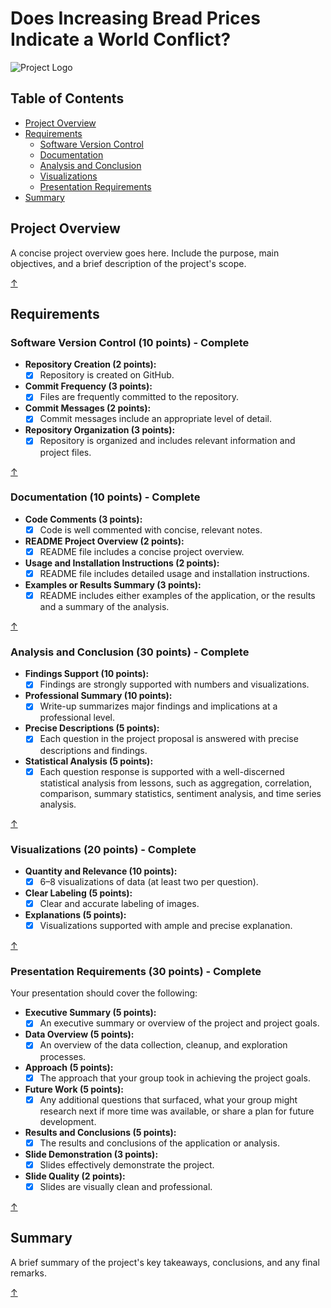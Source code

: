 # Does Increasing Bread Prices Indicate a World Conflict?

![Project Logo](https://www.thoughtco.com/thmb/ZI7aJd2MdrKaIQYpwAW2G4RSveQ=/1500x0/filters:no_upscale():max_bytes(150000):strip_icc()/battle-of-ia-drang-large-56a61b303df78cf7728b5def.jpg)

## Table of Contents
- [Project Overview](#project-overview)
- [Requirements](#requirements)
  - [Software Version Control](#software-version-control-10-points---complete)
  - [Documentation](#documentation-10-points---complete)
  - [Analysis and Conclusion](#analysis-and-conclusion-30-points---complete)
  - [Visualizations](#visualizations-20-points---complete)
  - [Presentation Requirements](#presentation-requirements-30-points---complete)
- [Summary](#summary)

## Project Overview
A concise project overview goes here. Include the purpose, main objectives, and a brief description of the project's scope.

[↑](#table-of-contents)

## Requirements

### Software Version Control (10 points) - **Complete**
- **Repository Creation (2 points):**
  - [x] Repository is created on GitHub.
- **Commit Frequency (3 points):**
  - [x] Files are frequently committed to the repository.
- **Commit Messages (2 points):**
  - [x] Commit messages include an appropriate level of detail.
- **Repository Organization (3 points):**
  - [x] Repository is organized and includes relevant information and project files.

[↑](#table-of-contents)

### Documentation (10 points) - **Complete**
- **Code Comments (3 points):**
  - [x] Code is well commented with concise, relevant notes.
- **README Project Overview (2 points):**
  - [x] README file includes a concise project overview.
- **Usage and Installation Instructions (2 points):**
  - [x] README file includes detailed usage and installation instructions.
- **Examples or Results Summary (3 points):**
  - [x] README includes either examples of the application, or the results and a summary of the analysis.

[↑](#table-of-contents)

### Analysis and Conclusion (30 points) - **Complete**
- **Findings Support (10 points):**
  - [x] Findings are strongly supported with numbers and visualizations.
- **Professional Summary (10 points):**
  - [x] Write-up summarizes major findings and implications at a professional level.
- **Precise Descriptions (5 points):**
  - [x] Each question in the project proposal is answered with precise descriptions and findings.
- **Statistical Analysis (5 points):**
  - [x] Each question response is supported with a well-discerned statistical analysis from lessons, such as aggregation, correlation, comparison, summary statistics, sentiment analysis, and time series analysis.

[↑](#table-of-contents)

### Visualizations (20 points) - **Complete**
- **Quantity and Relevance (10 points):**
  - [x] 6–8 visualizations of data (at least two per question).
- **Clear Labeling (5 points):**
  - [x] Clear and accurate labeling of images.
- **Explanations (5 points):**
  - [x] Visualizations supported with ample and precise explanation.

[↑](#table-of-contents)

### Presentation Requirements (30 points) - **Complete**
Your presentation should cover the following:
- **Executive Summary (5 points):**
  - [x] An executive summary or overview of the project and project goals.
- **Data Overview (5 points):**
  - [x] An overview of the data collection, cleanup, and exploration processes.
- **Approach (5 points):**
  - [x] The approach that your group took in achieving the project goals.
- **Future Work (5 points):**
  - [x] Any additional questions that surfaced, what your group might research next if more time was available, or share a plan for future development.
- **Results and Conclusions (5 points):**
  - [x] The results and conclusions of the application or analysis.
- **Slide Demonstration (3 points):**
  - [x] Slides effectively demonstrate the project.
- **Slide Quality (2 points):**
  - [x] Slides are visually clean and professional.

[↑](#table-of-contents)

## Summary
A brief summary of the project's key takeaways, conclusions, and any final remarks.

[↑](#table-of-contents)
